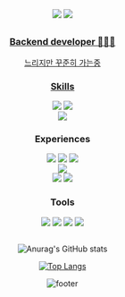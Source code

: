 <div align="center">
  <a href="https://velog.io/@miracle-21" target="_blank"><img src="https://img.shields.io/badge/velog-20C997?style=plastic&logo=velog&logoColor=white"/></a>
  <a href="mailto:miraculum95@gmail.com"><img src="https://img.shields.io/badge/miraculum95@gmail.com-EA4335?style=plastic&logo=gmail&logoColor=white&link=mailto:miraculum95@gmail.com"/>
    
  ##
    
  ### Backend developer 🐌🐌🐌
  느리지만 꾸준히 가는중

  ### Skills
  <img src="https://img.shields.io/badge/Python-3766AB?style=flat-square&logo=Python&logoColor=white"/></a>
  <img src="https://img.shields.io/badge/Django-092E20?style=flat-square&logo=Django&logoColor=white"/>
  <br>
  <img src="https://img.shields.io/badge/Mysql-E6B91E?style=flat-square&logo=MySql&logoColor=white"/>

  ### Experiences
  <img src="https://img.shields.io/badge/AWS EC2-FF9900?style=flat&logo=ec2&logoColor=white"></a> 
  <img src="https://img.shields.io/badge/AWS Lambda-FF9900?style=flat&logo=awslambda&logoColor=white"></a> 
  <img src="https://img.shields.io/badge/AWS SQS-FF4F8B?style=flat&logo=amazonsqs&logoColor=white"></br>
  <img src="https://img.shields.io/badge/docker-2496ED?style=flat&logo=docker&logoColor=white"></a></br>
  <img src="https://img.shields.io/badge/DynamoDB-4053D6?style=flat&logo=Amazon DynamoDB&logoColor=white"></a>
  <img src="https://img.shields.io/badge/PostgreSQL-4169E1?style=flat&logo=PostgreSQL&logoColor=white">


  ### Tools
  <img src="https://img.shields.io/badge/postman-FF6C37?style=flat&logo=postman&logoColor=white"></a>
  <img src="https://img.shields.io/badge/discord-5865F2?style=flat&logo=discord&logoColor=white"> </a>
  <img src="https://img.shields.io/badge/slack-4A154B?style=flat&logo=slack&logoColor=white"> </a>
  <img src="https://img.shields.io/badge/notion-000000?style=flat&logo=notion&logoColor=white"> 

   ##

  <a>![Anurag's GitHub stats](https://github-readme-stats.vercel.app/api?username=miracle-21&show_icons=true&theme=buefy)</a>


  <a>[![Top Langs](https://github-readme-stats.vercel.app/api/top-langs/?username=miracle-21&layout=compact)](https://github.com/anuraghazra/github-readme-stats)</a>

  ![footer](https://capsule-render.vercel.app/api?type=wave&color=auto&height=150&section=footer)
</div>
